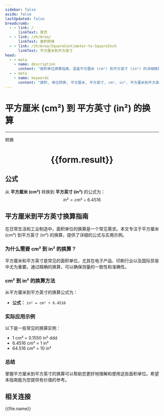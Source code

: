 ```yaml
---
sidebar: false
aside: false
lastUpdated: false
breadcrumb:
  - - link: /
      linkText: 首页
  - - link: /zh/Area/
      linkText: 面积转换
  - - link: /zh/Area/SquareCentimeter-to-SquareInch
      linkText: 平方厘米到平方英寸
head:
  - - meta
    - name: description
      content: "面积单位换算指南，涵盖平方厘米 (cm²) 到平方英寸 (in²) 的详细换算公式与说明。"
  - - meta
    - name: keywords
      content: "面积, 单位转换, 平方厘米, 平方英寸, cm², in², 平方厘米到平方英寸, 面积转换指南"
---
```

# 平方厘米 (cm²) 到 平方英寸 (in²) 的换算
---
<script setup>
import { onMounted, reactive, inject, ref } from 'vue'
import { NButton, NForm, NFormItem, NInput, NInputNumber, NSelect, NCard, useMessage,NGrid ,NGi } from 'naive-ui'
import { defineClientComponent } from 'vitepress'
import { Area } from '../../files';

const convert = inject('convert')

const form = reactive({
  number: null,
  result: '',
})

const convertHandler = () => {
  if (form.number !== null && !isNaN(form.number)) {
    const convertedValue = parseFloat(form.number) / 6.4516
    form.result = `${form.number}cm² = ${convertedValue.toFixed(4)}in²`
  } else {
    form.result = '请输入有效的数值。'
  }
}
</script>

<n-form size="large" :model="form">
  <n-form-item label="平方厘米 (cm²)">
    <n-input-number v-model:value="form.number" placeholder="输入平方厘米" style="width: 100%" />
  </n-form-item>
  <n-form-item>
    <n-button type="primary" @click="convertHandler" block>转换</n-button>
  </n-form-item>
</n-form>

<n-card  embedded :bordered="false" hoverable>
  <div  style="text-align:center">
    <h1>{{form.result}}</h1>
  </div>
</n-card>

## 公式

从 **平方厘米 (cm²)** 转换到 **平方英寸 (in²)** 的公式为：
$$ in² = cm² \div 6.4516 $$

## 平方厘米到平方英寸换算指南

在日常生活和工业制造中，面积单位的换算是一个常见需求。本文专注于平方厘米 (cm²) 到平方英寸 (in²) 的换算，提供了详细的公式与实用示例。

### 为什么需要 cm² 到 in² 的换算？

平方厘米和平方英寸是常见的面积单位，尤其在电子产品、印刷行业以及国际贸易中尤为重要。通过精确的换算，可以确保测量的一致性和准确性。

### cm² 到 in² 的换算方法

从平方厘米到平方英寸的换算公式为：

- **公式：** `in² = cm² ÷ 6.4516`

### 实际应用示例

以下是一些常见的换算实例：

- 1 cm² = 0.1550 in²
ddd
- 6.4516 cm² = 1 in²
- 64.516 cm² = 10 in²

### 总结

掌握平方厘米到平方英寸的换算可以帮助您更好地理解和使用这些面积单位。希望本指南能为您提供有价值的参考。

## 相关连接
<n-grid x-gap="12" :cols="4">
  <n-gi v-for="(file, index) in Area" :key="index">
    <n-button
      text
      tag="a"
      :href="file.path"
      type="primary"
    >
      {{file.name}}
    </n-button>
  </n-gi>
</n-grid>